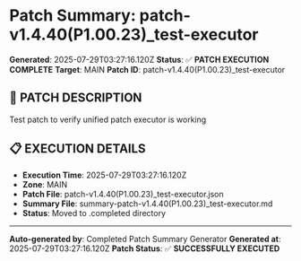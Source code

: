 # Patch Summary: patch-v1.4.40(P1.00.23)_test-executor

**Generated**: 2025-07-29T03:27:16.120Z
**Status**: ✅ **PATCH EXECUTION COMPLETE**
**Target**: MAIN
**Patch ID**: patch-v1.4.40(P1.00.23)_test-executor

## 🎯 **PATCH DESCRIPTION**

Test patch to verify unified patch executor is working

## 📋 **EXECUTION DETAILS**

- **Execution Time**: 2025-07-29T03:27:16.120Z
- **Zone**: MAIN
- **Patch File**: patch-v1.4.40(P1.00.23)_test-executor.json
- **Summary File**: summary-patch-v1.4.40(P1.00.23)_test-executor.md
- **Status**: Moved to .completed directory

---
**Auto-generated by**: Completed Patch Summary Generator
**Generated at**: 2025-07-29T03:27:16.120Z
**Patch Status**: ✅ **SUCCESSFULLY EXECUTED**
